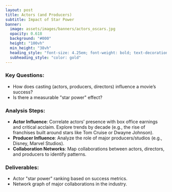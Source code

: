 ```yaml
---
layout: post
title: Actors (and Producers)
subtitle: Impact of Star Power
banner:
  image: assets/images/banners/actors_oscars.jpg
  opacity: 0.618
  background: "#000"
  height: "100vh"
  min_height: "38vh"
  heading_style: "font-size: 4.25em; font-weight: bold; text-decoration: underline"
  subheading_style: "color: gold"
---
```


### Key Questions:
- How does casting (actors, producers, directors) influence a movie’s success?  
- Is there a measurable "star power" effect?

### Analysis Steps:
- **Actor Influence**: Correlate actors’ presence with box office earnings and critical acclaim. Explore trends by decade (e.g., the rise of franchises built around stars like Tom Cruise or Dwayne Johnson).
- **Producer Influence**: Analyze the role of major producers/studios (e.g., Disney, Marvel Studios).
- **Collaboration Networks**: Map collaborations between actors, directors, and producers to identify patterns.

### Deliverables:
- Actor "star power" ranking based on success metrics.
- Network graph of major collaborations in the industry.
